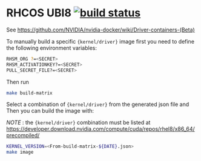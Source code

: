 # RHCOS UBI8 [![build status](https://gitlab.com/nvidia/driver/badges/master/build.svg)](https://gitlab.com/nvidia/driver/commits/master)

See https://github.com/NVIDIA/nvidia-docker/wiki/Driver-containers-(Beta)

To manually build a specific `{kernel/driver}` image first you need to define
the following environment variables:

```bash
RHSM_ORG ?=<SECRET>
RHSM_ACTIVATIONKEY?=<SECRET>
PULL_SECRET_FILE?=<SECRET>
```

Then run 

```bash
make build-matrix
```

Select a combination of `{kernel/driver}` from the generated json file and
Then you can build the image with:

*NOTE* : the `{kernel/driver}` combination  must be listed at https://developer.download.nvidia.com/compute/cuda/repos/rhel8/x86_64/precompiled/
    
```bash
KERNEL_VERSION=<From-build-matrix-${DATE}.json>
make image
```
